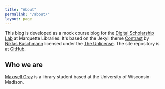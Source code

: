```yaml
---
title: "About"
permalink: "/about/"
layout: page
---
```


This blog is developed as a mock course blog for the [Digital Scholarship Lab](https://www.marquette.edu/library/digital-scholarship/) at Marquette Libraries. It's based on the Jekyll theme [Contrast](https://github.com/niklasbuschmann/contrast) by [Niklas Buschmann](https://niklasbuschmann.github.io/) licensed under the [The Unlicense](https://github.com/niklasbuschmann/contrast/blob/master/UNLICENSE.txt). The site repository is at [GitHub](https://github.com/maxgray20/english-3210).

## Who we are

[Maxwell Gray](https://maxgray20.com) is a library student based at the University of Wisconsin-Madison.
